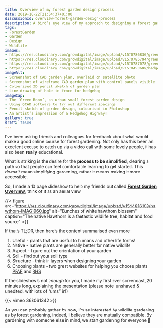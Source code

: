 ```yaml
---
title: Overview of my forest garden design process
date: 2019-10-22T21:04:37+01:00
discussionId: overview-forest-garden-design-process
description: A bird’s eye view of my approach to designing a forest garden, in the form a slideshow and screencast
tags: 
- ForestGarden
- Garden
- Design
- Wildlife
images: 
- https://res.cloudinary.com/growdigital/image/upload/v1570786836/greenroom-0.16-display.jpg
- https://res.cloudinary.com/growdigital/image/upload/v1570785794/greenroom-cad-screenshots-nophoto.png
- https://res.cloudinary.com/growdigital/image/upload/v1570787078/greenroomn-pencil-sketch-colorised.jpg
- https://res.cloudinary.com/growdigital/image/upload/v1570453698/hedgehog-highway.png
imageAlt:
- Screenshot of CAD garden plan, overlaid on satellite photo
- Screenshot of wireframe CAD garden plan with control panels visible
- Colourised 3D pencil sketch of garden plan
- Line drawing of hole in fence for hedgehog
imageCap:
- The ‘Green Room’, an urban small forest garden design
- Using QCAD software to try out different spacings
- Pencil sketch of garden design, colourised in Photoshop
- An artist’s impression of a Hedgehog Highway!
gallery: true
draft: false
---
```


I’ve been asking friends and colleagues for feedback about what would make a good online course for forest gardening. Not only has this been an excellent excuse to catch up via a video call with some lovely people, it has also been **really** educational. 

What is striking is the desire for the **process to be simplified**, clearing a path so that people can feel comfortable learning to get started. This _doesn’t_ mean simplifying gardening, rather it means making it more accessible.

So, I made a 10 page slideshow to help my friends out called **[Forest Garden Overview](https://www.forestgarden.wales/talks/overview/#1)**, think of it as an aerial view! 

{{< figure src="https://res.cloudinary.com/growdigital/image/upload/v1544816108/hawthorn-IMAG1960.jpg" alt="Bunches of white hawthorn blossom" caption="The native Hawthorn is a fantastic wildlife tree, habitat and food source" >}} 

If that’s TL;DR, then here’s the content summarised even more:

1. Useful - plants that are useful to humans and other life forms!
2. Native - native plants are generally better for native wildlife
3. Aspect - figure out the orientation of your garden
4. Soil - find out your soil type
5. Structure - think in layers when designing your garden
6. Choosing plants - two great websites for helping you choose plants [PFAF](https://pfaf.org/user/Default.aspx) and [RHS](https://www.rhs.org.uk/Plants/Search-Form) 

If the slideshow’s not _enough_ for you, I made my first ever screencast, 20 minutes long, explaining the presentation (please note, unshaved & unedited, with lots of “ums” in!)

{{< vimeo 368061342 >}}

As you can probably gather by now, I’m as interested by wildlife gardening as by forest gardening, indeed, I believe they are mutually compatible. By gardening with someone else in mind, we start gardening for everyone 🙂
